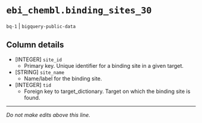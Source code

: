 # `ebi_chembl.binding_sites_30`
`bq-1` | `bigquery-public-data`

## Column details
* [INTEGER]   `site_id`
  - Primary key. Unique identifier for a binding site in a given target.
* [STRING]    `site_name`
  -  Name/label for the binding site.
* [INTEGER]   `tid`
  - Foreign key to target_dictionary. Target on which the binding site is found.

-------------------------------------------------------------------------------
*Do not make edits above this line.*
